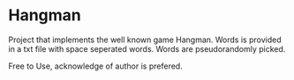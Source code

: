 # Hangman
Project that implements the well known game Hangman. Words is provided in a txt file with space seperated words. Words are pseudorandomly picked.

Free to Use, acknowledge of author is prefered.
